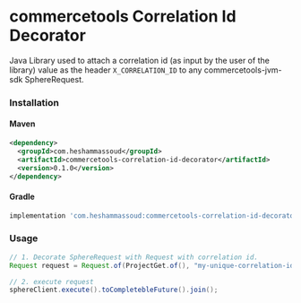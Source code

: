 # commercetools Correlation Id Decorator

Java Library used to attach a correlation id (as input by the user of the library) value as the header `X_CORRELATION_ID` to any 
commercetools-jvm-sdk SphereRequest.

### Installation
#### Maven
```xml
<dependency>
  <groupId>com.heshammassoud</groupId>
  <artifactId>commercetools-correlation-id-decorator</artifactId>
  <version>0.1.0</version>
</dependency>
```
#### Gradle
```groovy
implementation 'com.heshammassoud:commercetools-correlation-id-decorator:0.1.0'
```

### Usage

```java
// 1. Decorate SphereRequest with Request with correlation id.
Request request = Request.of(ProjectGet.of(), "my-unique-correlation-id");

// 2. execute request
sphereClient.execute().toCompletebleFuture().join();
```
